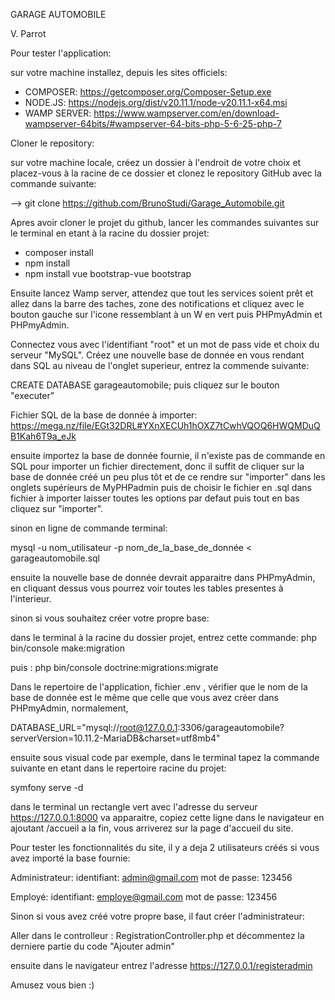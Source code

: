 GARAGE AUTOMOBILE

V. Parrot

Pour tester l'application:

sur votre machine installez, depuis les sites officiels: 
- COMPOSER:
  https://getcomposer.org/Composer-Setup.exe
- NODE.JS:
  https://nodejs.org/dist/v20.11.1/node-v20.11.1-x64.msi
- WAMP SERVER:
  https://www.wampserver.com/en/download-wampserver-64bits/#wampserver-64-bits-php-5-6-25-php-7
  

Cloner le repository:

sur votre machine locale, créez un dossier à l'endroit de votre choix et placez-vous à la racine de ce dossier et clonez le repository GitHub avec la commande suivante:

--> git clone https://github.com/BrunoStudi/Garage_Automobile.git

Apres avoir cloner le projet du github, lancer les commandes suivantes sur le terminal en etant à la racine du dossier projet:

-	composer install
-	npm install
-	npm install vue bootstrap-vue bootstrap

Ensuite lancez Wamp server, attendez que tout les services soient prêt et allez dans la barre des taches, zone des notifications et cliquez avec le bouton gauche sur l'icone ressemblant à un W en vert puis PHPmyAdmin et PHPmyAdmin.

Connectez vous avec l'identifiant "root" et un mot de pass vide et choix du serveur "MySQL".
Créez une nouvelle base de donnée en vous rendant dans SQL au niveau de l'onglet superieur,
entrez la commende suivante: 

CREATE DATABASE garageautomobile; puis cliquez sur le bouton "executer"

Fichier SQL de la base de donnée à importer: https://mega.nz/file/EGt32DRL#YXnXECUh1hOXZ7tCwhVQOQ6HWQMDuQB1Kah6T9a_eJk

ensuite importez la base de donnée fournie, il n'existe pas de commande en SQL pour importer un fichier directement,
donc il suffit de cliquer sur la base de donnée créé un peu plus tôt et de ce rendre sur "importer" dans les onglets supérieurs de MyPHPadmin puis
de choisir le fichier en .sql dans fichier à importer laisser toutes les options par defaut puis tout en bas cliquez sur "importer".

sinon en ligne de commande terminal:

mysql -u nom_utilisateur -p nom_de_la_base_de_donnée < garageautomobile.sql

ensuite la nouvelle base de donnée devrait apparaitre dans PHPmyAdmin, en cliquant dessus vous pourrez voir toutes les tables presentes à l'interieur.

sinon si vous souhaitez créer votre propre base:

dans le terminal à la racine du dossier projet, entrez cette commande: php bin/console make:migration 

puis : php bin/console doctrine:migrations:migrate


Dans le repertoire de l'application, fichier .env , vérifier que le nom de la base de donnée est le même que celle que vous avez créer dans PHPmyAdmin,
normalement, 

DATABASE_URL="mysql://root@127.0.0.1:3306/garageautomobile?serverVersion=10.11.2-MariaDB&charset=utf8mb4"


ensuite sous visual code par exemple, dans le terminal tapez la commande suivante en etant dans le repertoire racine du projet:

symfony serve -d

dans le terminal un rectangle vert avec l'adresse du serveur https://127.0.0.1:8000 va apparaitre,
copiez cette ligne dans le navigateur en ajoutant /accueil a la fin, vous arriverez sur la page d'accueil du site.


Pour tester les fonctionnalités du site, il y a deja 2 utilisateurs créés si vous avez importé la base fournie:

Administrateur: 
identifiant: admin@gmail.com
mot de passe: 123456

Employé:
identifiant: employe@gmail.com
mot de passe: 123456

Sinon si vous avez créé votre propre base, il faut créer l'administrateur:

Aller dans le controlleur : RegistrationController.php et décommentez la derniere partie du code "Ajouter admin"

ensuite dans le navigateur entrez l'adresse https://127.0.0.1/registeradmin


Amusez vous bien :)








